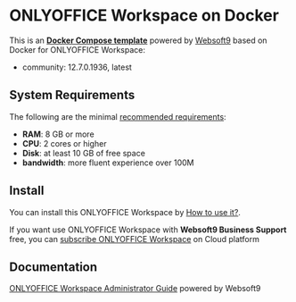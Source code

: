 # ONLYOFFICE Workspace on Docker  

This is an **[Docker Compose template](https://github.com/Websoft9/docker-library)** powered by [Websoft9](https://www.websoft9.com) based on Docker for ONLYOFFICE Workspace:


 - community:  12.7.0.1936, latest


## System Requirements

The following are the minimal [recommended requirements](https://github.com/ONLYOFFICE/Docker-CommunityServer):

* **RAM**: 8 GB or more
* **CPU**: 2 cores or higher
* **Disk**: at least 10 GB of free space
* **bandwidth**: more fluent experience over 100M  

## Install

You can install this ONLYOFFICE Workspace by [How to use it?](https://github.com/Websoft9/docker-library#how-to-use-it).   

If you want use ONLYOFFICE Workspace with **Websoft9 Business Support** free, you can [subscribe ONLYOFFICE Workspace](https://www.websoft9.com/apps) on Cloud platform

## Documentation

[ONLYOFFICE Workspace Administrator Guide](https://support.websoft9.com/docs/onlyoffice) powered by Websoft9